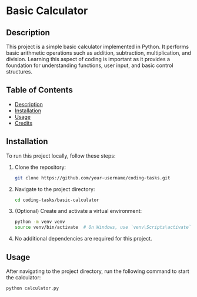# Basic Calculator

## Description
This project is a simple basic calculator implemented in Python. It performs basic arithmetic operations such as addition, subtraction, multiplication, and division. Learning this aspect of coding is important as it provides a foundation for understanding functions, user input, and basic control structures.

## Table of Contents
- [Description](#description)
- [Installation](#installation)
- [Usage](#usage)
- [Credits](#credits)

## Installation
To run this project locally, follow these steps:

1. Clone the repository:
    ```bash
    git clone https://github.com/your-username/coding-tasks.git
    ```

2. Navigate to the project directory:
    ```bash
    cd coding-tasks/basic-calculator
    ```

3. (Optional) Create and activate a virtual environment:
    ```bash
    python -m venv venv
    source venv/bin/activate  # On Windows, use `venv\Scripts\activate`
    ```

4. No additional dependencies are required for this project.

## Usage
After navigating to the project directory, run the following command to start the calculator:
```bash
python calculator.py
